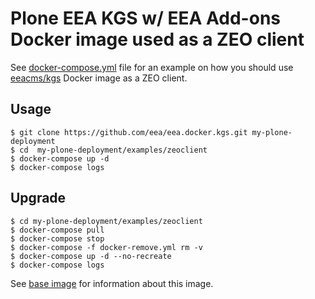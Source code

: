 # Plone EEA KGS w/ EEA Add-ons Docker image used as a ZEO client

See
[docker-compose.yml](https://github.com/eea/eea.docker.kgs/blob/master/examples/zeoclient/docker-compose.yml)
file for an example on how you should use
[eeacms/kgs](https://hub.docker.com/r/eeacms/kgs/)
Docker image as a ZEO client.

## Usage

    $ git clone https://github.com/eea/eea.docker.kgs.git my-plone-deployment
    $ cd  my-plone-deployment/examples/zeoclient
    $ docker-compose up -d
    $ docker-compose logs

## Upgrade

    $ cd my-plone-deployment/examples/zeoclient
    $ docker-compose pull
    $ docker-compose stop
    $ docker-compose -f docker-remove.yml rm -v
    $ docker-compose up -d --no-recreate
    $ docker-compose logs

See [base image](https://github.com/eea/eea.docker.kgs) for information about this image.

